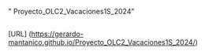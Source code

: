 " Proyecto_OLC2_Vacaciones1S_2024" 

##
[URL] (https://gerardo-mantanico.github.io/Proyecto_OLC2_Vacaciones1S_2024/)


